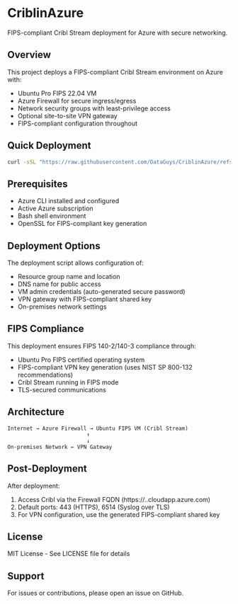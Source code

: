 # CriblinAzure

FIPS-compliant Cribl Stream deployment for Azure with secure networking.

## Overview

This project deploys a FIPS-compliant Cribl Stream environment on Azure with:
- Ubuntu Pro FIPS 22.04 VM
- Azure Firewall for secure ingress/egress
- Network security groups with least-privilege access
- Optional site-to-site VPN gateway
- FIPS-compliant configuration throughout

## Quick Deployment

```bash
curl -sSL "https://raw.githubusercontent.com/DataGuys/CriblinAzure/refs/heads/main/deploy.sh" -o deploy.sh && chmod +x deploy.sh && ./deploy.sh
```

## Prerequisites

- Azure CLI installed and configured
- Active Azure subscription
- Bash shell environment
- OpenSSL for FIPS-compliant key generation

## Deployment Options

The deployment script allows configuration of:
- Resource group name and location
- DNS name for public access
- VM admin credentials (auto-generated secure password)
- VPN gateway with FIPS-compliant shared key
- On-premises network settings

## FIPS Compliance

This deployment ensures FIPS 140-2/140-3 compliance through:
- Ubuntu Pro FIPS certified operating system
- FIPS-compliant VPN key generation (uses NIST SP 800-132 recommendations)
- Cribl Stream running in FIPS mode
- TLS-secured communications

## Architecture

```
Internet → Azure Firewall → Ubuntu FIPS VM (Cribl Stream)
                         ↑
                         ↓
On-premises Network ← VPN Gateway
```

## Post-Deployment

After deployment:
1. Access Cribl via the Firewall FQDN (https://<dns-name>.<region>.cloudapp.azure.com)
2. Default ports: 443 (HTTPS), 6514 (Syslog over TLS)
3. For VPN configuration, use the generated FIPS-compliant shared key

## License

MIT License - See LICENSE file for details

## Support

For issues or contributions, please open an issue on GitHub.
